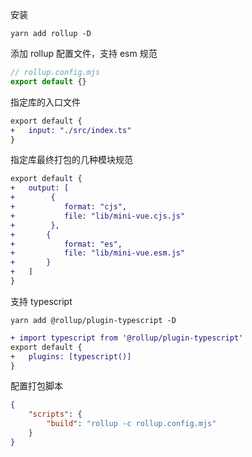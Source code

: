安装
```shell
yarn add rollup -D
```

添加 rollup 配置文件，支持 esm 规范
```js
// rollup.config.mjs
export default {}
```

指定库的入口文件
```diff
export default {
+	input: "./src/index.ts"
}
```

指定库最终打包的几种模块规范
```diff
export default {
+	output: [
+		 {
+			format: "cjs",
+			file: "lib/mini-vue.cjs.js"
+		 },
+		{
+			format: "es",
+			file: "lib/mini-vue.esm.js"
+		}
+	]
}
```

支持 typescript
```shell
yarn add @rollup/plugin-typescript -D
```

```diff
+ import typescript from '@rollup/plugin-typescript'
export default {
+	plugins: [typescript()]
}
```

配置打包脚本
```json
{
	"scripts": {
		"build": "rollup -c rollup.config.mjs"
	}
}
```
